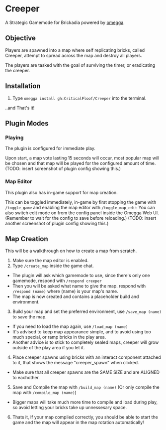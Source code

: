 <!--

When uploading your plugin to github/gitlab
start your repo name with "omegga-"

example: https://github.com/CriticalFloof/omegga-Creeper

Your plugin will be installed via omegga install gh:CriticalFloof/Creeper

-->

# Creeper

A Strategic Gamemode for Brickadia powered by [omegga](https://github.com/brickadia-community/omegga).

## Objective

Players are spawned into a map where self replicating bricks, called Creeper, attempt to spread across the map and destroy all players.

The players are tasked with the goal of surviving the timer, or eradicating the creeper.

## Installation

1. Type `omegga install gh:CriticalFloof/Creeper` into the terminal.

..and That's it!

## Plugin Modes

### Playing

The plugin is configured for immediate play.

Upon start, a map vote lasting 15 seconds will occur, most popular map will be chosen and that map will be played for the configured amount of time.
(TODO: insert screenshot of plugin config showing this.)

### Map Editor

This plugin also has in-game support for map creation.

This can be toggled immediately, in-game by first stopping the game with `/toggle_game` and enabling the map editor with `/toggle_map_edit`
You can also switch edit mode on from the config panel inside the Omegga Web UI. (Remember to wait for the config to save before reloading.)
(TODO: insert another screenshot of plugin config showing this.)

## Map Creation

This will be a walkthrough on how to create a map from scratch.

1. Make sure the map editor is enabled.
2. Type `/create_map` inside the game chat.

-   The plugin will ask which gamemode to use, since there's only one gamemode, respond with `/respond creeper`
-   Then you will be asked what name to give the map. respond with `/respond (name)` where (name) is your map's name.
-   The map is now created and contains a placeholder build and environment.

3. Build your map and set the preferred environment, use `/save_map (name)` to save the map.

-   If you need to load the map again, use `/load_map (name)`
-   It's advised to keep map appearance simple, and to avoid using too much special, or ramp bricks in the play area.
-   Another advice is to stick to completely sealed maps, creeper will grow outside of the play area if you let it.

4. Place creeper spawns using bricks with an interact component attached to it, that shows the message "creeper_spawn" when clicked.

-   Make sure that all creeper spawns are the SAME SIZE and are ALIGNED to eachother.

5. Save and Compile the map with `/build_map (name)` (Or only compile the map with `/compile_map (name)`)

-   Bigger maps will take much more time to compile and load during play, so avoid letting your bricks take up unnessesary space.

6. Thats it, If your map compiled correctly, you should be able to start the game and the map will appear in the map rotation automatically!
